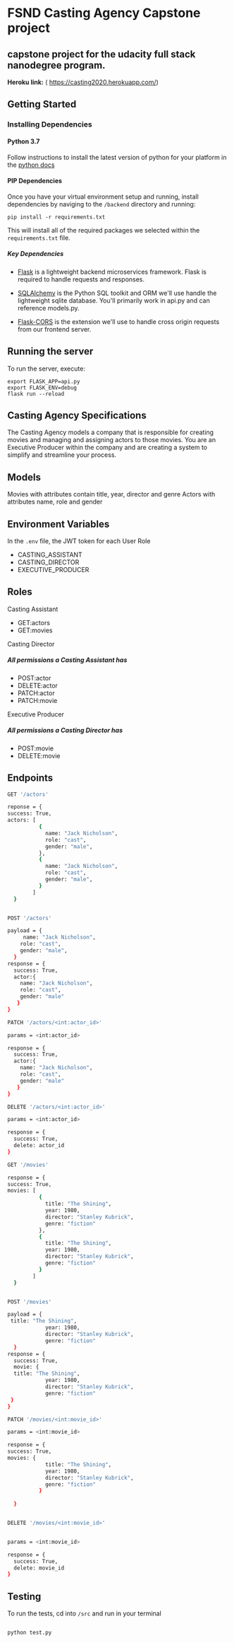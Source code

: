 # FSND Casting Agency Capstone project

## capstone project for the udacity full stack nanodegree program.

**Heroku link:** ( https://casting2020.herokuapp.com/)

## Getting Started

### Installing Dependencies

#### Python 3.7

Follow instructions to install the latest version of python for your platform in the [python docs](https://docs.python.org/3/using/unix.html#getting-and-installing-the-latest-version-of-python)

#### PIP Dependencies

Once you have your virtual environment setup and running, install dependencies by naviging to the `/backend` directory and running:

```
pip install -r requirements.txt
```

This will install all of the required packages we selected within the `requirements.txt` file.

##### Key Dependencies

- [Flask](http://flask.pocoo.org/) is a lightweight backend microservices framework. Flask is required to handle requests and responses.

- [SQLAlchemy](https://www.sqlalchemy.org/) is the Python SQL toolkit and ORM we'll use handle the lightweight sqlite database. You'll primarily work in api.py and can reference models.py.

- [Flask-CORS](https://flask-cors.readthedocs.io/en/latest/#) is the extension we'll use to handle cross origin requests from our frontend server.

## Running the server

To run the server, execute:

```
export FLASK_APP=api.py
export FLASK_ENV=debug
flask run --reload
```


## Casting Agency Specifications

The Casting Agency models a company that is responsible for creating movies and managing and assigning actors to those movies. You are an Executive Producer within the company and are creating a system to simplify and streamline your process.

## Models

Movies with attributes contain title, year, director and genre
Actors with attributes name, role and gender

## Environment Variables

In the `.env` file, the JWT token for each User Role
- CASTING_ASSISTANT
- CASTING_DIRECTOR
- EXECUTIVE_PRODUCER

## Roles

Casting Assistant

- GET:actors
- GET:movies

Casting Director
#####  All permissions a Casting Assistant has
- POST:actor
- DELETE:actor
- PATCH:actor
- PATCH:movie

Executive Producer

##### All permissions a Casting Director has
- POST:movie
- DELETE:movie

## Endpoints

`````bash
GET '/actors'

reponse = {
success: True,
actors: [
          {
            name: "Jack Nicholson",
            role: "cast",
            gender: "male",
          },
          {
            name: "Jack Nicholson",
            role: "cast",
            gender: "male",
          }
        ]
  }


POST '/actors'

payload = {
     name: "Jack Nicholson",
    role: "cast",
    gender: "male",
  }
response = {
  success: True,
  actor:{  
    name: "Jack Nicholson",
    role: "cast",
    gender: "male"
   }
}

PATCH '/actors/<int:actor_id>'

params = <int:actor_id>

response = {
  success: True,
  actor:{  
    name: "Jack Nicholson",
    role: "cast",
    gender: "male"
   }
}

DELETE '/actors/<int:actor_id>'

params = <int:actor_id>

response = {
  success: True,
  delete: actor_id
}

GET '/movies'

response = {
success: True,
movies: [
          {
            title: "The Shining",
            year: 1980,
            director: "Stanley Kubrick",
            genre: "fiction"
          },
          {   
            title: "The Shining",
            year: 1980,
            director: "Stanley Kubrick",
            genre: "fiction"
          }
        ]
  }


POST '/movies'

payload = {
 title: "The Shining",
            year: 1980,
            director: "Stanley Kubrick",
            genre: "fiction"
  }
response = {
  success: True,
  movie: {
  title: "The Shining",
            year: 1980,
            director: "Stanley Kubrick",
            genre: "fiction"
 }
}

PATCH '/movies/<int:movie_id>'

params = <int:movie_id>

response = {
success: True,
movies: {   
            title: "The Shining",
            year: 1980,
            director: "Stanley Kubrick",
            genre: "fiction"
          }
        
  }


DELETE '/movies/<int:movie_id>'


params = <int:movie_id>

response = {
  success: True,
  delete: movie_id
} 

`````
## Testing

To run the tests, cd into `/src` and run in your terminal

```bash

python test.py
`````
